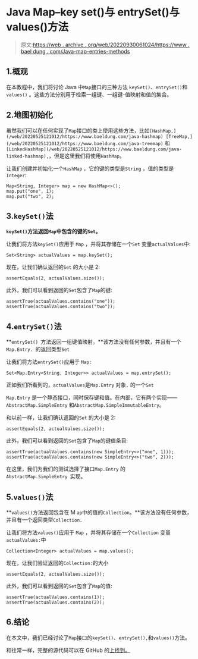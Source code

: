 # Java Map–key set()与 entrySet()与 values()方法

> 原文:[https://web . archive . org/web/20220930061024/https://www . bael dung . com/Java-map-entries-methods](https://web.archive.org/web/20220930061024/https://www.baeldung.com/java-map-entries-methods)

## 1.概观

在本教程中，我们将讨论 Java 中`Map`接口的三种方法 `keySet()`、`entrySet()`和`values()` 。这些方法分别用于检索一组键、一组键-值映射和值的集合。

## 2.地图初始化

虽然我们可以在任何实现了`Map`接口的类上使用这些方法，比如`[HashMap,](/web/20220525121012/https://www.baeldung.com/java-hashmap) [TreeMap,](/web/20220525121012/https://www.baeldung.com/java-treemap)` 和 `[LinkedHashMap](/web/20220525121012/https://www.baeldung.com/java-linked-hashmap),`，但是这里我们将使用`HashMap`。

让我们创建并初始化一个`HashMap` ，它的键的类型是`String` ，值的类型是`Integer`:

```
Map<String, Integer> map = new HashMap<>();
map.put("one", 1);
map.put("two", 2);
```

## 3.`keySet()`法

**`keySet()`方法返回`Map`中包含的键的`Set`。**

让我们将方法`keySet()`应用于 `Map` ，并将其存储在一个`Set` 变量`actualValues`中:

```
Set<String> actualValues = map.keySet(); 
```

现在，让我们确认返回的`Set` 的大小是 2:

```
assertEquals(2, actualValues.size());
```

此外，我们可以看到返回的`Set`包含了`Map`的键:

```
assertTrue(actualValues.contains("one"));
assertTrue(actualValues.contains("two"));
```

## 4.`entrySet()`法

**`entrySet() `方法返回一组键值映射。**该方法没有任何参数，并且有一个`Map.Entry. `的返回类型`Set`

让我们将方法`entrySet()`应用于 `Map:`

```
Set<Map.Entry<String, Integer>> actualValues = map.entrySet();
```

正如我们所看到的，`actualValues`是`Map.Entry` 对象`.` 的一个`Set`

`Map.Entry` 是一个静态接口，同时保存键和值。在内部，它有两个实现——`AbstractMap.SimpleEntry` 和`AbstractMap.SimpleImmutableEntry`。

和以前一样，让我们确认返回的`Set` 的大小是 2:

```
assertEquals(2, actualValues.size());
```

此外，我们可以看到返回的`Set`包含了`Map`的键值条目:

```
assertTrue(actualValues.contains(new SimpleEntry<>("one", 1)));
assertTrue(actualValues.contains(new SimpleEntry<>("two", 2)));
```

在这里，我们为我们的测试选择了接口`Map.Entry` 的`AbstractMap.SimpleEntry `实现。

## 5.`values()`法

**`values()`方法返回包含在 M `ap`中的值的`Collection`。**该方法没有任何参数，并且有一个返回类型`Collection. `

让我们将方法`values()`应用于 `Map` ，并将其存储在一个`Collection` 变量`actualValues:`中

```
Collection<Integer> actualValues = map.values();
```

现在，让我们验证返回的`Collection:`的大小

```
assertEquals(2, actualValues.size());
```

此外，我们可以看到返回的`Set`包含了`Map`的值:

```
assertTrue(actualValues.contains(1));
assertTrue(actualValues.contains(2));
```

## 6.结论

在本文中，我们已经讨论了`Map`接口的`keySet()`、`entrySet(),`和`values()`方法。

和往常一样，完整的源代码可以在 GitHub 的[上找到。](https://web.archive.org/web/20220525121012/https://github.com/eugenp/tutorials/tree/master/core-java-modules/java-collections-maps-3)